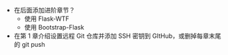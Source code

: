 * 在后面添加进阶章节？
  * 使用 Flask-WTF
  * 使用 Bootstrap-Flask
* 在第 1 章介绍设置远程 Git 仓库并添加 SSH 密钥到 GItHub，或删掉每章末尾的 git push
